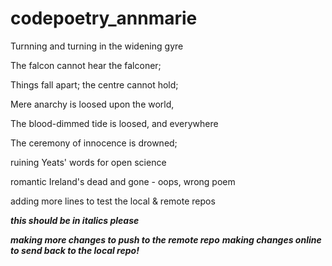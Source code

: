 # codepoetry_annmarie
Turnning and turning in the widening gyre

The falcon cannot hear the falconer;

Things fall apart; the centre cannot hold;

Mere anarchy is loosed upon the world,

The blood-dimmed tide is loosed, and everywhere

The ceremony of innocence is drowned;

ruining Yeats' words for open science

romantic Ireland's dead and gone - oops, wrong poem

adding more lines to test the local & remote repos

***this should be in italics please***

***making more changes to push to the remote repo***
***making changes online to send back to the local repo!***
